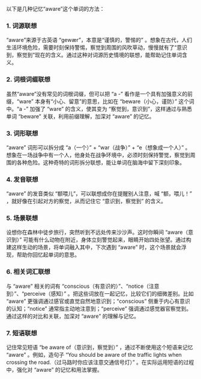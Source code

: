 以下是几种记忆“aware”这个单词的方法：

### 1. 词源联想
“aware”来源于古英语 “gewær”，本意是“谨慎的，警惕的” 。想象在古代，人们生活环境危险，需要时刻保持警惕，察觉到周围的风吹草动，慢慢就有了“意识到，察觉到”现在的含义。通过这种对词源历史情境的联想，能帮助记住单词含义。

### 2. 词根词缀联想
虽然“aware”没有常见的词根词缀，但可以把 “a -” 看作是一个具有加强意义的前缀，“ware” 本身有“小心、留意”的意思，比如在 “beware（小心，谨防）” 这个词中。“a -” 加强了 “ware” 的含义，使其变为 “察觉到，意识到”，这样通过与熟悉单词 “beware” 关联，利用前缀理解，加深对 “aware” 的记忆。

### 3. 词形联想
“aware” 词形可以拆分成 “a（一个）” + “war（战争）” + “e（想象成一个人）” 。想象在一场战争中有一个人，他身处在战争环境中，必须时刻保持警觉，察觉到周围的各种危险。这种奇特的词形拆分联想，能让单词在脑海中留下深刻印象。

### 4. 发音联想
“aware” 的发音类似 “额喂儿”，可以联想成你在提醒别人注意，喊 “额，喂儿！” ，就好像在引起对方的察觉，从而记住它 “意识到，察觉到” 的含义。

### 5. 场景联想
设想你在森林中徒步旅行，突然听到不远处传来沙沙声。这时你瞬间 “aware（意识到）” 可能有什么动物在附近，身体立刻警觉起来，眼睛开始四处张望。通过构建这样生动的场景，将单词融入其中，下次遇到 “aware” 时，这个场景就会浮现，帮助你回忆起单词的意思。

### 6. 相关词汇联想
与 “aware” 相关的词有 “conscious（有意识的）”、“notice（注意到）”、“perceive（感知）” 。把这些词放在一起记忆，比较它们的细微差别。比如 “aware” 更强调通过感官或直觉自然地意识到；“conscious” 侧重于内心有意识的认知；“notice” 通常指主动地注意到；“perceive” 强调通过感觉器官察觉到。通过这样的对比和关联，加深对 “aware” 的理解与记忆。

### 7. 短语联想
记住常见短语 “be aware of（意识到，察觉到）” ，通过不断使用这个短语来记忆 “aware” 。例如，造句子 “You should be aware of the traffic lights when crossing the road.（过马路时你应该注意交通信号灯）” 。在实际运用短语的过程中，强化对 “aware” 的记忆和用法掌握。 